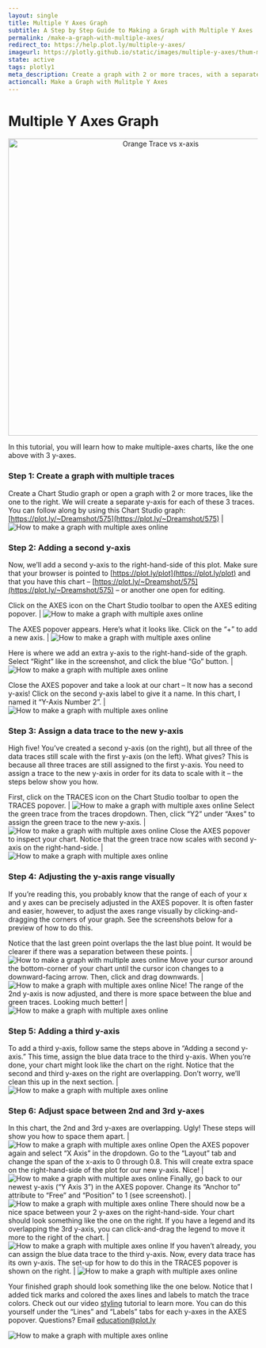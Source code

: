 ```yaml
---
layout: single
title: Multiple Y Axes Graph
subtitle: A Step by Step Guide to Making a Graph with Multiple Y Axes
permalink: /make-a-graph-with-multiple-axes/
redirect_to: https://help.plot.ly/multiple-y-axes/
imageurl: https://plotly.github.io/static/images/multiple-y-axes/thum-multiple-y-axes.png
state: active
tags: plotly1
meta_description: Create a graph with 2 or more traces, with a separate y-axis for each trace. Follow our step-by-step tutorial to make a multiple axes graph for free and online with Chart Studio.
actioncall: Make a Graph with Mulitple Y Axes
---
```


# Multiple Y Axes Graph

<div>
    <a href="https://plot.ly/~Dreamshot/575/" target="_blank" title="Orange Trace vs x-axis" style="display: block; text-align: center;"><img src="https://plot.ly/~Dreamshot/575.png" alt="Orange Trace vs x-axis" style="max-width: 100%;width: 600px;"  width="600" onerror="this.onerror=null;this.src='https://plot.ly/404.png';"></a>
    <script data-plotly="Dreamshot:575" src="https://plot.ly/embed.js" async></script>
</div>

In this tutorial, you will learn how to make multiple-axes charts, like the one above with 3 y-axes.

### Step 1: Create a graph with multiple traces

Create a Chart Studio graph or open a graph with 2 or more traces, like the one to the right. We will create a separate y-axis for each of these 3 traces. You can follow along by using this Chart Studio graph: [https://plot.ly/~Dreamshot/575](https://plot.ly/~Dreamshot/575) | ![How to make a graph with multiple axes online](https://plotly.github.io/static/images/multiple-y-axes/image06.png)

### Step 2: Adding a second y-axis

Now, we’ll add a second y-axis to the right-hand-side of this plot. Make sure that your browser is pointed to [https://plot.ly/plot](https://plot.ly/plot) and that you have this chart &#8211; [https://plot.ly/~Dreamshot/575](https://plot.ly/~Dreamshot/575) &#8211; or another one open for editing.

Click on the AXES icon on the Chart Studio toolbar to open the AXES editing popover. | ![How to make a graph with multiple axes online](https://plotly.github.io/static/images/multiple-y-axes/image11.png)

The AXES popover appears. Here’s what it looks like. Click on the “+” to add a new axis. | ![How to make a graph with multiple axes online](https://plotly.github.io/static/images/multiple-y-axes/image10.png)

Here is where we add an extra y-axis to the right-hand-side of the graph. Select “Right” like in the screenshot, and click the blue “Go” button. | ![How to make a graph with multiple axes online](https://plotly.github.io/static/images/multiple-y-axes/image15.png)

Close the AXES popover and take a look at our chart &#8211; It now has a second y-axis! Click on the second y-axis label to give it a name. In this chart, I named it “Y-Axis Number 2”. | ![How to make a graph with multiple axes online](https://plotly.github.io/static/images/multiple-y-axes/image07.png)

### Step 3: Assign a data trace to the new y-axis

High five! You’ve created a second y-axis (on the right), but all three of the data traces still scale with the first y-axis (on the left). What gives? This is because all three traces are still assigned to the first y-axis. You need to assign a trace to the new y-axis in order for its data to scale with it &#8211; the steps below show you how.

First, click on the TRACES icon on the Chart Studio toolbar to open the TRACES popover. | ![How to make a graph with multiple axes online](https://plotly.github.io/static/images/multiple-y-axes/image11.png)
Select the green trace from the traces dropdown. Then, click “Y2” under “Axes” to assign the green trace to the new y-axis. | ![How to make a graph with multiple axes online](https://plotly.github.io/static/images/multiple-y-axes/image08.png)
Close the AXES popover to inspect your chart. Notice that the green trace now scales with second y-axis on the right-hand-side. | ![How to make a graph with multiple axes online](https://plotly.github.io/static/images/multiple-y-axes/image00.png)

### Step 4: Adjusting the y-axis range visually

If you’re reading this, you probably know that the range of each of your x and y axes can be precisely adjusted in the AXES popover. It is often faster and easier, however, to adjust the axes range visually by clicking-and-dragging the corners of your graph. See the screenshots below for a preview of how to do this.

Notice that the last green point overlaps the the last blue point. It would be clearer if there was a separation between these points. | ![How to make a graph with multiple axes online](https://plotly.github.io/static/images/multiple-y-axes/image00.png)
Move your cursor around the bottom-corner of your chart until the cursor icon changes to a downward-facing arrow. Then, click and drag downwards. | ![How to make a graph with multiple axes online](https://plotly.github.io/static/images/multiple-y-axes/image14.png)
Nice! The range of the 2nd y-axis is now adjusted, and there is more space between the blue and green traces. Looking much better! | ![How to make a graph with multiple axes online](https://plotly.github.io/static/images/multiple-y-axes/image13.png)

### Step 5: Adding a third y-axis

To add a third y-axis, follow same the steps above in “Adding a second y-axis.” This time, assign the blue data trace to the third y-axis. When you’re done, your chart might look like the chart on the right. Notice that the second and third y-axes on the right are overlapping. Don’t worry, we’ll clean this up in the next section. | ![How to make a graph with multiple axes online](https://plotly.github.io/static/images/multiple-y-axes/image02.png)

### Step 6: Adjust space between 2nd and 3rd y-axes

In this chart, the 2nd and 3rd y-axes are overlapping. Ugly! These steps will show you how to space them apart. | ![How to make a graph with multiple axes online](https://plotly.github.io/static/images/multiple-y-axes/image02.png)
Open the AXES popover again and select “X Axis” in the dropdown. Go to the “Layout” tab and change the span of the x-axis to 0 through 0.8. This will create extra space on the right-hand-side of the plot for our new y-axis. Nice! | ![How to make a graph with multiple axes online](https://plotly.github.io/static/images/multiple-y-axes/image12.png)
Finally, go back to our newest y-axis (“Y Axis 3”) in the AXES popover. Change its “Anchor to” attribute to “Free” and “Position” to 1 (see screenshot). | ![How to make a graph with multiple axes online](https://plotly.github.io/static/images/multiple-y-axes/image01.png)
There should now be a nice space between your 2 y-axes on the right-hand-side. Your chart should look something like the one on the right. If you have a legend and its overlapping the 3rd y-axis, you can click-and-drag the legend to move it more to the right of the chart. | ![How to make a graph with multiple axes online](https://plotly.github.io/static/images/multiple-y-axes/image03.png)
If you haven’t already, you can assign the blue data trace to the third y-axis. Now, every data trace has its own y-axis. The set-up for how to do this in the TRACES popover is shown on the right. | ![How to make a graph with multiple axes online](https://plotly.github.io/static/images/multiple-y-axes/image16.png)


Your finished graph should look something like the one below. Notice that I added tick marks and colored the axes lines and labels to match the trace colors. Check out our video [styling](http://vimeo.com/94000688) tutorial to learn more. You can do this yourself under the “Lines” and “Labels” tabs for each y-axes in the AXES popover. Questions? Email education@plot.ly


![How to make a graph with multiple axes online](https://plotly.github.io/static/images/multiple-y-axes/image05.png)
